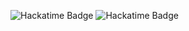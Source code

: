 
![Hackatime Badge](https://hackatime-badge.hackclub.com/U09D27K9XU5/GODOT-DON'T%20TOUCH)
![Hackatime Badge](https://hackatime-badge.hackclub.com/U09D27K9XU5/GODOT-PROJECTS)
